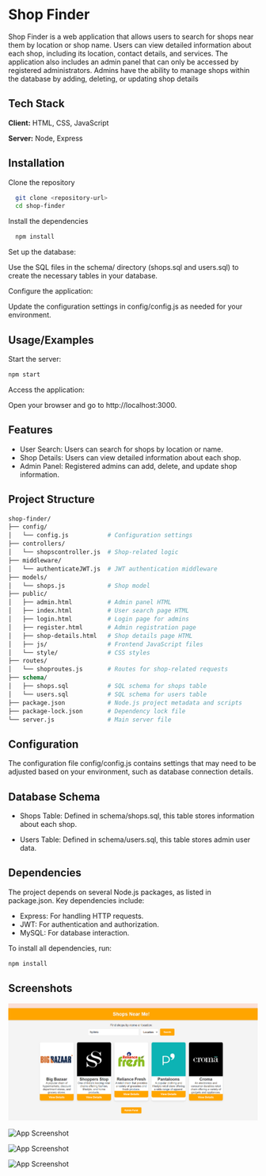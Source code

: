 
# Shop Finder

Shop Finder is a web application that allows users to search for shops near them by location or shop name. Users can view detailed information about each shop, including its location, contact details, and services. The application also includes an admin panel that can only be accessed by registered administrators. Admins have the ability to manage shops within the database by adding, deleting, or updating shop details


## Tech Stack

**Client:** HTML, CSS, JavaScript

**Server:** Node, Express


## Installation

Clone the repository

```bash
  git clone <repository-url>
  cd shop-finder
```
    
Install the dependencies
```bash
  npm install
```

Set up the database:

Use the SQL files in the schema/ directory (shops.sql and users.sql) to create the necessary tables in your database.

Configure the application:

Update the configuration settings in config/config.js as needed for your environment.
## Usage/Examples

Start the server:

```bash
npm start
```

Access the application:

Open your browser and go to http://localhost:3000.
## Features

- User Search: Users can search for shops by location or name.
- Shop Details: Users can view detailed information about each shop.
- Admin Panel: Registered admins can add, delete, and update shop information.



## Project Structure

```graphql
shop-finder/
├── config/
│   └── config.js           # Configuration settings
├── controllers/
│   └── shopscontroller.js  # Shop-related logic
├── middleware/
│   └── authenticateJWT.js  # JWT authentication middleware
├── models/
│   └── shops.js            # Shop model
├── public/
│   ├── admin.html          # Admin panel HTML
│   ├── index.html          # User search page HTML
│   ├── login.html          # Login page for admins
│   ├── register.html       # Admin registration page
│   ├── shop-details.html   # Shop details page HTML
│   ├── js/                 # Frontend JavaScript files
│   └── style/              # CSS styles
├── routes/
│   └── shoproutes.js       # Routes for shop-related requests
├── schema/
│   ├── shops.sql           # SQL schema for shops table
│   └── users.sql           # SQL schema for users table
├── package.json            # Node.js project metadata and scripts
├── package-lock.json       # Dependency lock file
└── server.js               # Main server file

```
## Configuration

The configuration file config/config.js contains settings that may need to be adjusted based on your environment, such as database connection details.
## Database Schema

- Shops Table: Defined in schema/shops.sql, this table stores information about each shop.

- Users Table: Defined in schema/users.sql, this table stores admin user data.
## Dependencies

The project depends on several Node.js packages, as listed in package.json. Key dependencies include:

- Express: For handling HTTP requests.
- JWT: For authentication and authorization.
- MySQL: For database interaction.

To install all dependencies, run:


```bash
npm install
```
## Screenshots

![Home Page](https://github.com/Ramprasad0/shop-finder/blob/52b3650aadd5fcf7cca45a8c0e6fbb50e27e0808/shop-finder/Screenshot%202024-08-31%20202853.png)

![App Screenshot](https://via.placeholder.com/468x300?text=App+Screenshot+Here)

![App Screenshot](https://via.placeholder.com/468x300?text=App+Screenshot+Here)

![App Screenshot](https://via.placeholder.com/468x300?text=App+Screenshot+Here)

